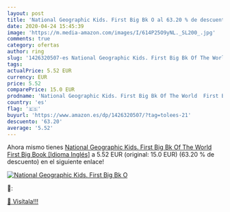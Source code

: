 ```yaml
---
layout: post
title: 'National Geographic Kids. First Big Bk O al 63.20 % de descuento'
date: 2020-04-24 15:45:39
image: 'https://m.media-amazon.com/images/I/614P25O9yNL._SL200_.jpg'
comments: true
category: ofertas
author: ring
slug: '1426320507-es National Geographic Kids. First Big Bk Of The World First...'
tags: 
actualPrice: 5.52 EUR
currency: EUR
price: 5.52
comparePrice: 15.0 EUR
prodname: 'National Geographic Kids. First Big Bk Of The World  First Big Book  [Idioma Inglés]'
country: 'es'
flag: '🇪🇸'
buyurl: 'https://www.amazon.es/dp/1426320507/?tag=tolees-21'
descuento: '63.20'
average: '5.52'
---
```


Ahora mismo tienes [National Geographic Kids. First Big Bk Of The World  First Big Book  [Idioma Inglés]](https://www.amazon.es/dp/1426320507/?tag=tolees-21) a 5.52 EUR (original: 15.0 EUR) (63.20 %  de descuento) en el siguiente enlace!

[![National Geographic Kids. First Big Bk O](https://m.media-amazon.com/images/I/614P25O9yNL._SL200_.jpg)](https://www.amazon.es/dp/1426320507/?tag=tolees-21)

🔎:


[🛒 Visítala!!!](https://www.amazon.es/dp/1426320507/?tag=tolees-21)
